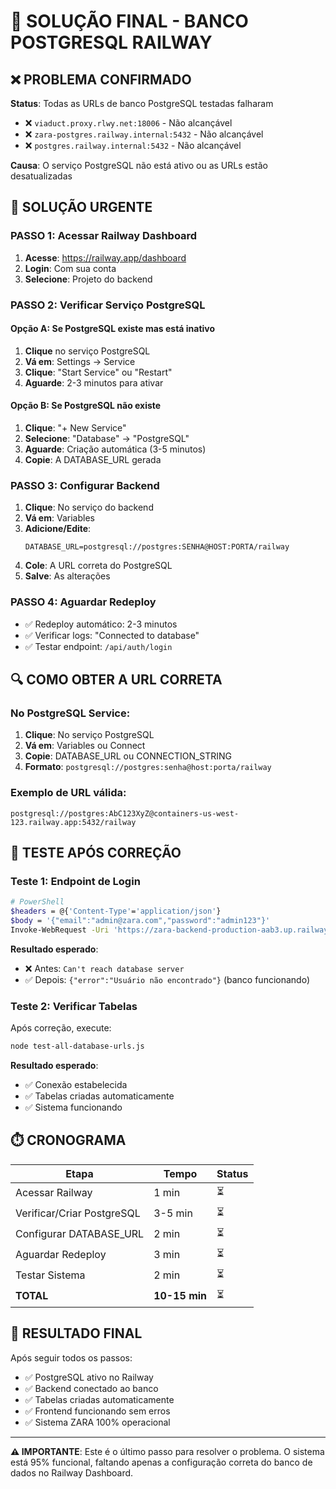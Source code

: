 # 🚨 SOLUÇÃO FINAL - BANCO POSTGRESQL RAILWAY

## ❌ PROBLEMA CONFIRMADO

**Status**: Todas as URLs de banco PostgreSQL testadas falharam
- ❌ `viaduct.proxy.rlwy.net:18006` - Não alcançável
- ❌ `zara-postgres.railway.internal:5432` - Não alcançável  
- ❌ `postgres.railway.internal:5432` - Não alcançável

**Causa**: O serviço PostgreSQL não está ativo ou as URLs estão desatualizadas

## 🎯 SOLUÇÃO URGENTE

### PASSO 1: Acessar Railway Dashboard
1. **Acesse**: https://railway.app/dashboard
2. **Login**: Com sua conta
3. **Selecione**: Projeto do backend

### PASSO 2: Verificar Serviço PostgreSQL

#### Opção A: Se PostgreSQL existe mas está inativo
1. **Clique** no serviço PostgreSQL
2. **Vá em**: Settings → Service
3. **Clique**: "Start Service" ou "Restart"
4. **Aguarde**: 2-3 minutos para ativar

#### Opção B: Se PostgreSQL não existe
1. **Clique**: "+ New Service"
2. **Selecione**: "Database" → "PostgreSQL"
3. **Aguarde**: Criação automática (3-5 minutos)
4. **Copie**: A DATABASE_URL gerada

### PASSO 3: Configurar Backend
1. **Clique**: No serviço do backend
2. **Vá em**: Variables
3. **Adicione/Edite**:
   ```
   DATABASE_URL=postgresql://postgres:SENHA@HOST:PORTA/railway
   ```
4. **Cole**: A URL correta do PostgreSQL
5. **Salve**: As alterações

### PASSO 4: Aguardar Redeploy
- ✅ Redeploy automático: 2-3 minutos
- ✅ Verificar logs: "Connected to database"
- ✅ Testar endpoint: `/api/auth/login`

## 🔍 COMO OBTER A URL CORRETA

### No PostgreSQL Service:
1. **Clique**: No serviço PostgreSQL
2. **Vá em**: Variables ou Connect
3. **Copie**: DATABASE_URL ou CONNECTION_STRING
4. **Formato**: `postgresql://postgres:senha@host:porta/railway`

### Exemplo de URL válida:
```
postgresql://postgres:AbC123XyZ@containers-us-west-123.railway.app:5432/railway
```

## 🧪 TESTE APÓS CORREÇÃO

### Teste 1: Endpoint de Login
```bash
# PowerShell
$headers = @{'Content-Type'='application/json'}
$body = '{"email":"admin@zara.com","password":"admin123"}'
Invoke-WebRequest -Uri 'https://zara-backend-production-aab3.up.railway.app/api/auth/login' -Method POST -Headers $headers -Body $body
```

**Resultado esperado**:
- ❌ Antes: `Can't reach database server`
- ✅ Depois: `{"error":"Usuário não encontrado"}` (banco funcionando)

### Teste 2: Verificar Tabelas
Após correção, execute:
```bash
node test-all-database-urls.js
```

**Resultado esperado**:
- ✅ Conexão estabelecida
- ✅ Tabelas criadas automaticamente
- ✅ Sistema funcionando

## ⏱️ CRONOGRAMA

| Etapa | Tempo | Status |
|-------|-------|--------|
| Acessar Railway | 1 min | ⏳ |
| Verificar/Criar PostgreSQL | 3-5 min | ⏳ |
| Configurar DATABASE_URL | 2 min | ⏳ |
| Aguardar Redeploy | 3 min | ⏳ |
| Testar Sistema | 2 min | ⏳ |
| **TOTAL** | **10-15 min** | ⏳ |

## 🎯 RESULTADO FINAL

Após seguir todos os passos:
- ✅ PostgreSQL ativo no Railway
- ✅ Backend conectado ao banco
- ✅ Tabelas criadas automaticamente
- ✅ Frontend funcionando sem erros
- ✅ Sistema ZARA 100% operacional

---

**⚠️ IMPORTANTE**: Este é o último passo para resolver o problema. O sistema está 95% funcional, faltando apenas a configuração correta do banco de dados no Railway Dashboard.